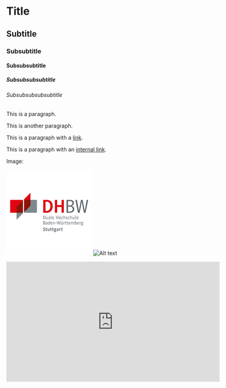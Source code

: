 # Title

## Subtitle

### Subsubtitle

#### Subsubsubtitle

##### Subsubsubsubtitle

###### Subsubsubsubsubtitle

This is a paragraph.

This is another paragraph.

This is a paragraph with a [link](https://www.google.com).

This is a paragraph with an [internal link](#title).

Image:

![Alt text](icon_dhbw.png)
![Alt text](/src/assets/icon_dhbw.png)


<iframe width="560" height="315" src="https://www.youtube.com/embed/BuOVAuPUlXA" frameborder="0" allow="accelerometer; autoplay; clipboard-write; encrypted-media; gyroscope; picture-in-picture" allowfullscreen></iframe>